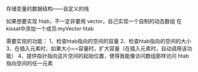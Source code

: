存储变量的数据结构——自定义的栈

如果想要实现 htab，不一定非要用 vector，自己实现一个自制的动态数组
在kissat中添加一个成员:myVector htab

需要实现的功能：
1、检查htab指向的空间的容量
2、检查htab指向的空间的大小
3、在插入元素时，如果大小==容量时，扩大容量（在插入元素时，自动调用该功能）
4、提供指针指向这片空间的起始位置，使得我能像访问数组那样访问 htab 指向空间的任一元素